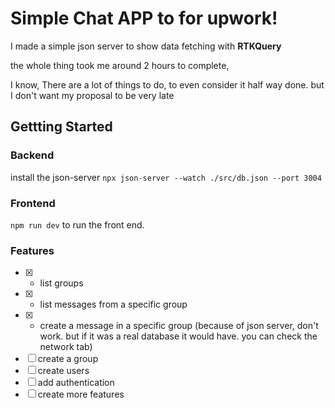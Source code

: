# Simple Chat APP to for upwork!

I made a simple json server to show data fetching with **RTKQuery**

the whole thing took me around 2 hours to complete,

I know, There are a lot of things to do, to even consider it half way done. but I don't want my proposal to be very late

## Gettting Started

### Backend

install the json-server
`npx json-server --watch ./src/db.json --port 3004`

### Frontend

`npm run dev` to run the front end.

### Features

- [x] - list groups
- [x] - list messages from a specific group
- [x] - create a message in a specific group (because of json server, don't work. but if it was a real database it would have. you can check the network tab)
- [ ] create a group
- [ ] create users
- [ ] add authentication
- [ ] create more features
